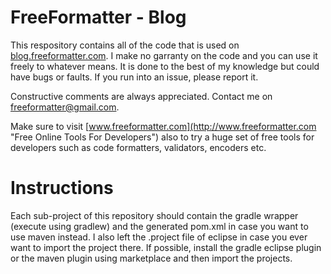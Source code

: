 FreeFormatter - Blog
==================

This respository contains all of the code that is used on [blog.freeformatter.com](http://blog.freeformatter.com "FreeFormatter - Blog"). I make no garranty on the code and you can use it freely to whatever means. It is done to the best of my knowledge but could have bugs or faults. If you run into an issue, please report it. 

Constructive comments are always appreciated. Contact me on freeformatter@gmail.com.

Make sure to visit [www.freeformatter.com](http://www.freeformatter.com "Free Online Tools For Developers") also to try a huge set of free tools for developers such as code formatters, validators, encoders etc.


Instructions
============
Each sub-project of this repository should contain the gradle wrapper (execute using gradlew) and the generated pom.xml in case you want to use maven instead. I also left the .project file of eclipse in case you ever want to import the project there. If possible, install the gradle eclipse plugin or the maven plugin using marketplace and then import the projects.
